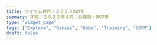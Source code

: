 ```yaml
---
title: ワイワム神戸・２０２３SOFM
summary: 学校｜２０２３年４月｜兵庫県・神戸市
type: "widget_page"
tags: ["Explore", "Kansai", "Kobe", "Training", "SOFM"]
draft: false
---
```


